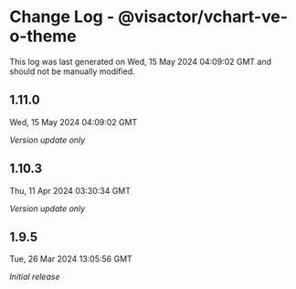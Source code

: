 # Change Log - @visactor/vchart-ve-o-theme

This log was last generated on Wed, 15 May 2024 04:09:02 GMT and should not be manually modified.

## 1.11.0
Wed, 15 May 2024 04:09:02 GMT

_Version update only_

## 1.10.3
Thu, 11 Apr 2024 03:30:34 GMT

_Version update only_

## 1.9.5
Tue, 26 Mar 2024 13:05:56 GMT

_Initial release_

